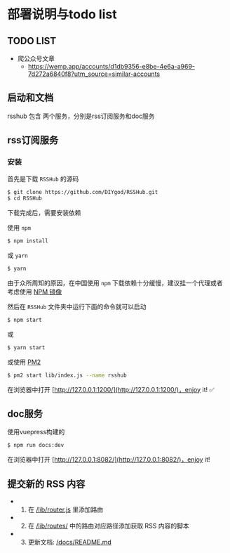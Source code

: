# 部署说明与todo list

## TODO LIST

- 爬公众号文章
  - https://wemp.app/accounts/d1db9356-e8be-4e6a-a969-7d272a6840f8?utm_source=similar-accounts
  

## 启动和文档

rsshub 包含 两个服务，分别是rss订阅服务和doc服务

## rss订阅服务

### 安装

首先是下载 `RSSHub` 的源码

```bash
$ git clone https://github.com/DIYgod/RSSHub.git
$ cd RSSHub
```

下载完成后，需要安装依赖

使用 `npm`

```bash
$ npm install
```

或 `yarn`

```bash
$ yarn
```

由于众所周知的原因，在中国使用 `npm` 下载依赖十分缓慢，建议挂一个代理或者考虑使用 [NPM 镜像](https://npm.taobao.org/)

然后在 `RSSHub` 文件夹中运行下面的命令就可以启动

```bash
$ npm start
```

或

```bash
$ yarn start
```

或使用 [PM2](https://pm2.io/doc/zh/runtime/quick-start/)

```bash
$ pm2 start lib/index.js --name rsshub
```

在浏览器中打开 [http://127.0.0.1:1200/](http://127.0.0.1:1200/)，enjoy it! ✅

## doc服务
使用vuepress构建的

```bash
$ npm run docs:dev
```

在浏览器中打开 [http://127.0.0.1:8082/](http://127.0.0.1:8082/)，enjoy it!

## 提交新的 RSS 内容

- 1.  在 [/lib/router.js](https://github.com/DIYgod/RSSHub/blob/master/lib/router.js) 里添加路由

- 2.  在 [/lib/routes/](https://github.com/DIYgod/RSSHub/tree/master/lib/routes) 中的路由对应路径添加获取 RSS 内容的脚本

- 3.  更新文档: [/docs/README.md](https://github.com/DIYgod/RSSHub/blob/master/docs/README.md)